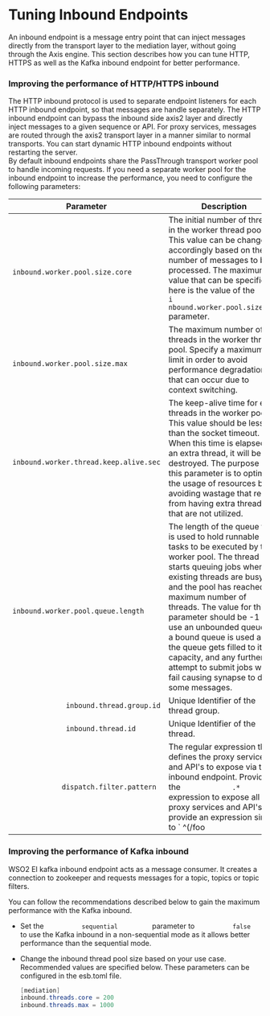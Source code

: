 # Tuning Inbound Endpoints

An inbound endpoint is a message entry point that can inject messages
directly from the transport layer to the mediation layer, without going
through the Axis engine. This section describes how you can tune HTTP,
HTTPS as well as the Kafka inbound endpoint for better performance.

### Improving the performance of HTTP/HTTPS inbound

The HTTP inbound protocol is used to separate endpoint listeners for
each HTTP inbound endpoint, so that messages are handle separately. The
HTTP inbound endpoint can bypass the inbound side axis2 layer and
directly inject messages to a given sequence or API. For proxy services,
messages are routed through the axis2 transport layer in a manner
similar to normal transports. You can start dynamic HTTP inbound
endpoints without restarting the server.  
By default inbound endpoints share the PassThrough transport worker pool
to handle incoming requests. If you need a separate worker pool for the
inbound endpoint to increase the performance, you need to configure the
following parameters:

| Parameter                                                         | Description                                                                                                                                                                                                                                                                                                                                                                                                                                                               | Default Value                           |
|-------------------------------------------------------------------|---------------------------------------------------------------------------------------------------------------------------------------------------------------------------------------------------------------------------------------------------------------------------------------------------------------------------------------------------------------------------------------------------------------------------------------------------------------------------|-----------------------------------------|
| `              inbound.worker.pool.size.core             `        | The initial number of threads in the worker thread pool. This value can be changed accordingly based on the number of messages to be processed. The maximum value that can be specified here is the value of the `             i             nbound.worker.pool.size.max            ` parameter.                                                                                                                                                                          | 400                                     |
| `              inbound.worker.pool.size.max             `         | The maximum number of threads in the worker thread pool. Specify a maximum limit in order to avoid performance degradation that can occur due to context switching.                                                                                                                                                                                                                                                                                                       | 500                                     |
| `              inbound.worker.thread.keep.alive.sec             ` | The keep-alive time for extra threads in the worker pool. This value should be less than the socket timeout. When this time is elapsed for an extra thread, it will be destroyed. The purpose of this parameter is to optimize the usage of resources by avoiding wastage that results from having extra threads that are not utilized.                                                                                                                                   | `             60            `           |
| `              inbound.worker.pool.queue.length             `     | The length of the queue that is used to hold runnable tasks to be executed by the worker pool. The thread pool starts queuing jobs when all existing threads are busy and the pool has reached the maximum number of threads. The value for this parameter should be -1 to use an unbounded queue. If a bound queue is used and the queue gets filled to its capacity, and any further attempt to submit jobs will fail causing synapse to drop some messages.            | -1                                      |
| `              inbound.thread.group.id             `              | Unique Identifier of the thread group.                                                                                                                                                                                                                                                                                                                                                                                                                                    | PassThrough inbound worker thread group |
| `              inbound.thread.id             `                    | Unique Identifier of the thread.                                                                                                                                                                                                                                                                                                                                                                                                                                          | PassThroughInboundWorkerThread          |
| `             dispatch.filter.pattern            `                | The regular expression that defines the proxy services and API's to expose via the inbound endpoint. Provide the `             .*            ` expression to expose all proxy services and API's or provide an expression similar to `             ^(/foo|/bar|/services/MyProxy)$            ` to define a set of services to expose via the inbound endpoint. If you do not provide an expression only the defined sequence of the inbound endpoint will be accessible. | blank                                   |

### Improving the performance of Kafka inbound

WSO2 EI kafka inbound endpoint acts as a message consumer. It creates a
connection to zookeeper and requests messages for a topic, topics or
topic filters.

You can follow the recommendations described below to gain the maximum
performance with the Kafka inbound.

-   Set the `           sequential          ` parameter to
    `           false          ` to use the Kafka inbound in a
    non-sequential mode as it allows better performance than the
    sequential mode.

-   Change the inbound thread pool size based on your use case.
    Recommended values are specified below. These parameters can be
    configured in the esb.toml file.

    ``` java
    [mediation]
    inbound.threads.core = 200 
    inbound.threads.max = 1000          
    ```
